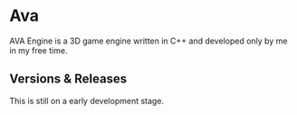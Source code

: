 # Ava
AVA Engine is a 3D game engine written in C++ and developed only by me in my free time.

## Versions & Releases

This is still on a early development stage.
